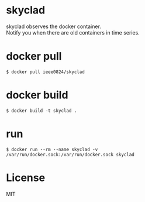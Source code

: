 # skyclad
skyclad observes the docker container.  
Notify you when there are old containers in time series.

# docker pull
```
$ docker pull ieee0824/skyclad
```

# docker build
```
$ docker build -t skyclad .
```

# run
```
$ docker run --rm --name skyclad -v /var/run/docker.sock:/var/run/docker.sock skyclad
```

# License
MIT